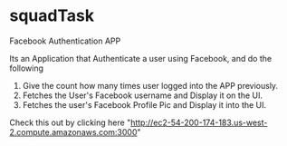 # squadTask
Facebook Authentication APP

Its an Application that Authenticate a user using Facebook, and do the following

1) Give the count how many times user logged into the APP previously.
2) Fetches the User's Facebook username and Display it on the UI.
3) Fetches the user's Facebook Profile Pic and Display it into the UI.

 Check this out by clicking here "http://ec2-54-200-174-183.us-west-2.compute.amazonaws.com:3000"

